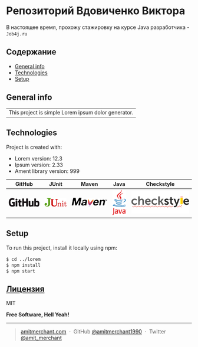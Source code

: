 # Репозиторий Вдовиченко Виктора
В настоящее время, прохожу стажировку  на курсе  Java разработчика - `Job4j.ru` 

## Содержание
* [General info](#general-info)
* [Technologies](#Technologies)
* [Setup](#setup)

## General info
<table>
<tr>
<td>
This project is simple Lorem ipsum dolor generator.
</td>
</tr>
</table>

	
## Technologies
Project is created with:
* Lorem version: 12.3
* Ipsum version: 2.33
* Ament library version: 999

|GitHub|JUnit |Maven |Java |Checkstyle |
|------|------|------|-----|-----|
|![Algorithm schema](./images/github.png) |![Algorithm schema](./images/junit.png)|![Algorithm schema](./images/maven.png)|  ![Algorithm schema](./images/java.png)|  ![Algorithm schema](./images/checkstyle.png)   
	
## Setup
To run this project, install it locally using npm:

```
$ cd ../lorem
$ npm install
$ npm start
```

## [Лицензия](https://github.com/ViktorJava/job4j/tree/master/LICENSE)
MIT

**Free Software, Hell Yeah!**

---

> [amitmerchant.com](https://www.amitmerchant.com) &nbsp;&middot;&nbsp;
> GitHub [@amitmerchant1990](https://github.com/amitmerchant1990) &nbsp;&middot;&nbsp;
> Twitter [@amit_merchant](https://twitter.com/amit_merchant)
